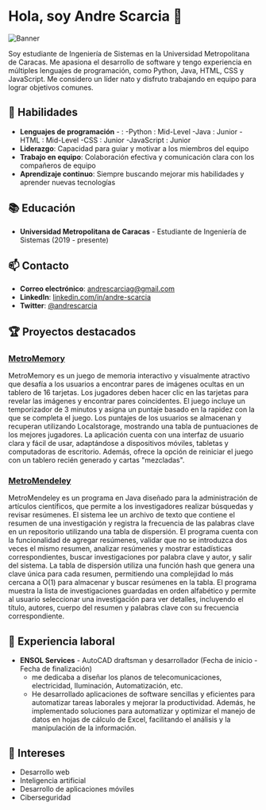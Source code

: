 # Hola, soy Andre Scarcia 👋

![Banner](https://cleanpublicdomain.com/wp-content/uploads/edd/2018/07/banner-1557834-1560x490.jpg)

Soy estudiante de Ingeniería de Sistemas en la Universidad Metropolitana de Caracas. Me apasiona el desarrollo de software y tengo experiencia en múltiples lenguajes de programación, como Python, Java, HTML, CSS y JavaScript. Me considero un líder nato y disfruto trabajando en equipo para lograr objetivos comunes.

## 🚀 Habilidades

- **Lenguajes de programación** - : 
    -Python : Mid-Level
    -Java : Junior
    -HTML : Mid-Level
    -CSS : Junior
    -JavaScript : Junior
- **Liderazgo**: Capacidad para guiar y motivar a los miembros del equipo
- **Trabajo en equipo**: Colaboración efectiva y comunicación clara con los compañeros de equipo
- **Aprendizaje continuo**: Siempre buscando mejorar mis habilidades y aprender nuevas tecnologías

## 📚 Educación

- **Universidad Metropolitana de Caracas** - Estudiante de Ingeniería de Sistemas (2019 - presente)

## 📫 Contacto

- **Correo electrónico**: [andrescarciag@gmail.com](mailto:andrescarciag@gmail.com)
- **LinkedIn**: [linkedin.com/in/andre-scarcia](https://www.linkedin.com/in/andre-scarcia/)
- **Twitter**: [@andrescarcia](https://twitter.com/andrescarcia)

## 🏆 Proyectos destacados

### [MetroMemory](https://github.com/andrescarcia/MetroMemory)
MetroMemory es un juego de memoria interactivo y visualmente atractivo que desafía a los usuarios a encontrar pares de imágenes ocultas en un tablero de 16 tarjetas. Los jugadores deben hacer clic en las tarjetas para revelar las imágenes y encontrar pares coincidentes. El juego incluye un temporizador de 3 minutos y asigna un puntaje basado en la rapidez con la que se completa el juego. Los puntajes de los usuarios se almacenan y recuperan utilizando Localstorage, mostrando una tabla de puntuaciones de los mejores jugadores. La aplicación cuenta con una interfaz de usuario clara y fácil de usar, adaptándose a dispositivos móviles, tabletas y computadoras de escritorio. Además, ofrece la opción de reiniciar el juego con un tablero recién generado y cartas "mezcladas".


### [MetroMendeley](https://github.com/andrescarcia/MetroMendeley)

MetroMendeley es un programa en Java diseñado para la administración de artículos científicos, que permite a los investigadores realizar búsquedas y revisar resúmenes. El sistema lee un archivo de texto que contiene el resumen de una investigación y registra la frecuencia de las palabras clave en un repositorio utilizando una tabla de dispersión. El programa cuenta con la funcionalidad de agregar resúmenes, validar que no se introduzca dos veces el mismo resumen, analizar resúmenes y mostrar estadísticas correspondientes, buscar investigaciones por palabra clave y autor, y salir del sistema. La tabla de dispersión utiliza una función hash que genera una clave única para cada resumen, permitiendo una complejidad lo más cercana a O(1) para almacenar y buscar resúmenes en la tabla. El programa muestra la lista de investigaciones guardadas en orden alfabético y permite al usuario seleccionar una investigación para ver detalles, incluyendo el título, autores, cuerpo del resumen y palabras clave con su frecuencia correspondiente.

## 💼 Experiencia laboral

- **ENSOL Services** - AutoCAD draftsman y desarrollador (Fecha de inicio - Fecha de finalización)
  - me dedicaba a diseñar los planos de telecomunicaciones, electricidad, Iluminación, Automatización, etc.
  - He desarrollado aplicaciones de software sencillas y eficientes para automatizar tareas laborales y mejorar la productividad. Además, he implementado soluciones para automatizar y optimizar el manejo de datos en hojas de cálculo de Excel, facilitando el análisis y la manipulación de la información.

## 🌱 Intereses

- Desarrollo web
- Inteligencia artificial
- Desarrollo de aplicaciones móviles
- Ciberseguridad
